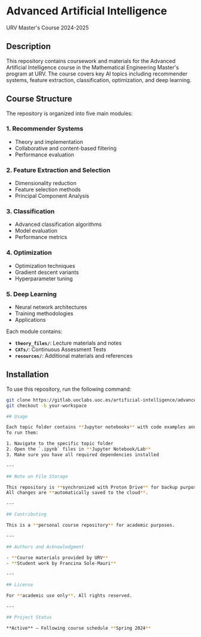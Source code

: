 # Advanced Artificial Intelligence  
URV Master's Course 2024-2025  

## Description  
This repository contains coursework and materials for the Advanced Artificial Intelligence course in the Mathematical Engineering Master's program at URV. The course covers key AI topics including recommender systems, feature extraction, classification, optimization, and deep learning.  

## Course Structure  
The repository is organized into five main modules:  

### 1. Recommender Systems  
- Theory and implementation  
- Collaborative and content-based filtering  
- Performance evaluation  

### 2. Feature Extraction and Selection  
- Dimensionality reduction  
- Feature selection methods  
- Principal Component Analysis  

### 3. Classification  
- Advanced classification algorithms  
- Model evaluation  
- Performance metrics  

### 4. Optimization  
- Optimization techniques  
- Gradient descent variants  
- Hyperparameter tuning  

### 5. Deep Learning  
- Neural network architectures  
- Training methodologies  
- Applications  

Each module contains:  
- **`theory_files/`**: Lecture materials and notes  
- **`CATs/`**: Continuous Assessment Tests  
- **`resources/`**: Additional materials and references  

## Installation  
To use this repository, run the following command:  

```bash
git clone https://gitlab.uoclabs.uoc.es/artificial-intelligence/advanced-artificial-intelligence.git
git checkout -b your-workspace

## Usage  

Each topic folder contains **Jupyter notebooks** with code examples and exercises.  
To run them:  

1. Navigate to the specific topic folder  
2. Open the `.ipynb` files in **Jupyter Notebook/Lab**  
3. Make sure you have all required dependencies installed  

---

## Note on File Storage  

This repository is **synchronized with Proton Drive** for backup purposes.  
All changes are **automatically saved to the cloud**.  

---

## Contributing  

This is a **personal course repository** for academic purposes.  

---

## Authors and Acknowledgment  

- **Course materials provided by URV**  
- **Student work by Francina Sole-Mauri**  

---

## License  

For **academic use only**. All rights reserved.  

---

## Project Status  

**Active** – Following course schedule **Spring 2024**  
